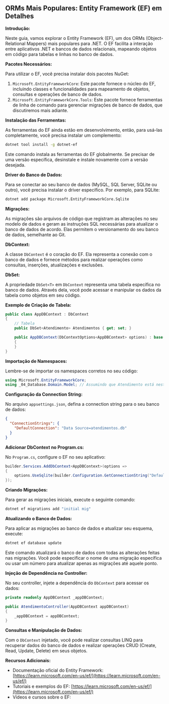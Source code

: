 ## ORMs Mais Populares: Entity Framework (EF) em Detalhes

**Introdução:**

Neste guia, vamos explorar o Entity Framework (EF), um dos ORMs (Object-Relational Mappers) mais populares para .NET. O EF facilita a interação entre aplicativos .NET e bancos de dados relacionais, mapeando objetos em código para tabelas e linhas no banco de dados.

**Pacotes Necessários:**

Para utilizar o EF, você precisa instalar dois pacotes NuGet:

1. `Microsoft.EntityFrameworkCore`: Este pacote fornece o núcleo do EF, incluindo classes e funcionalidades para mapeamento de objetos, consultas e operações de banco de dados.
2. `Microsoft.EntityFrameworkCore.Tools`: Este pacote fornece ferramentas de linha de comando para gerenciar migrações de banco de dados, que discutiremos mais adiante.

**Instalação das Ferramentas:**

As ferramentas do EF ainda estão em desenvolvimento, então, para usá-las completamente, você precisa instalar um complemento:

```bash
dotnet tool install -g dotnet-ef
```

Este comando instala as ferramentas do EF globalmente. Se precisar de uma versão específica, desinstale e instale novamente com a versão desejada.

**Driver do Banco de Dados:**

Para se conectar ao seu banco de dados (MySQL, SQL Server, SQLite ou outro), você precisa instalar o driver específico. Por exemplo, para SQLite:

```bash
dotnet add package Microsoft.EntityFrameworkCore.Sqlite
```

**Migrações:**

As migrações são arquivos de código que registram as alterações no seu modelo de dados e geram as instruções SQL necessárias para atualizar o banco de dados de acordo. Elas permitem o versionamento do seu banco de dados, semelhante ao Git.

**DbContext:**

A classe `DbContext` é o coração do EF. Ela representa a conexão com o banco de dados e fornece métodos para realizar operações como consultas, inserções, atualizações e exclusões.

**DbSet:**

A propriedade `DbSet<T>` em `DbContext` representa uma tabela específica no banco de dados. Através dela, você pode acessar e manipular os dados da tabela como objetos em seu código.

**Exemplo de Criação de Tabela:**

```c#
public class AppDBContext : DbContext
{
    // Tabela
    public DbSet<Atendimento> Atendimentos { get; set; }

    public AppDBContext(DbContextOptions<AppDBContext> options) : base(options)
    {
    }
}
```

**Importação de Namespaces:**

Lembre-se de importar os namespaces corretos no seu código:

```c#
using Microsoft.EntityFrameworkCore;
using _04_Database.Domain.Model; // Assumindo que Atendimento está neste namespace
```

**Configuração da Connection String:**

No arquivo `appsettings.json`, defina a connection string para o seu banco de dados:

```json
{
  "ConnectionStrings": {
    "DefaultConnection": "Data Source=atendimentos.db"
  }
}
```

**Adicionar DbContext no Program.cs:**

No `Program.cs`, configure o EF no seu aplicativo:

```c#
builder.Services.AddDbContext<AppDBContext>(options =>
{
    options.UseSqlite(builder.Configuration.GetConnectionString("DefaultConnection"));
});
```

**Criando Migrações:**

Para gerar as migrações iniciais, execute o seguinte comando:

```bash
dotnet ef migrations add "initial mig"
```

**Atualizando o Banco de Dados:**

Para aplicar as migrações ao banco de dados e atualizar seu esquema, execute:

```bash
dotnet ef database update
```

Este comando atualizará o banco de dados com todas as alterações feitas nas migrações. Você pode especificar o nome de uma migração específica ou usar um número para atualizar apenas as migrações até aquele ponto.

**Injeção de Dependência no Controller:**

No seu controller, injete a dependência do `DbContext` para acessar os dados:

```c#
private readonly AppDBContext _appDBContext;

public AtendimentoController(AppDBContext appDBContext)
{
    _appDBContext = appDBContext;
}
```

**Consultas e Manipulação de Dados:**

Com o `DbContext` injetado, você pode realizar consultas LINQ para recuperar dados do banco de dados e realizar operações CRUD (Create, Read, Update, Delete) em seus objetos.

**Recursos Adicionais:**

* Documentação oficial do Entity Framework: [https://learn.microsoft.com/en-us/ef/](https://learn.microsoft.com/en-us/ef/)
* Tutoriais e exemplos do EF: [https://learn.microsoft.com/en-us/ef/](https://learn.microsoft.com/en-us/ef/)
* Vídeos e cursos sobre o EF: 